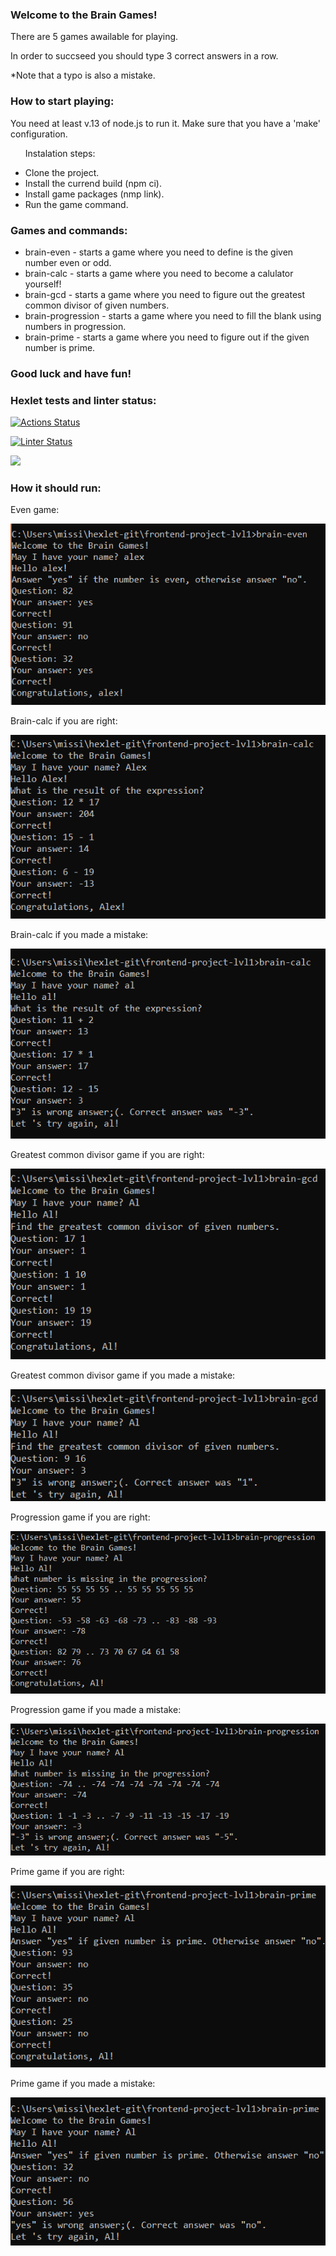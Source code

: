 ### Welcome to the Brain Games!
<p>There are 5 games awailable for playing. </p>
<p>In order to succseed you should type 3 correct answers in a row. </p>
<p>*Note that a typo is also a mistake. </p>

### How to start playing:
<p>You need at least v.13 of node.js to run it. Make sure that you have a 'make' configuration. </p>
<ul> <p>Instalation steps: </p> 
<li>Clone the project. </li>
<li>Install the currend build (npm ci). </li>
<li>Install game packages (nmp link). </li>
<li>Run the game command. </li> </ul>

### Games and commands:
<ul><li>brain-even - starts a game where you need to define is the given number even or odd. </li>
<li>brain-calc - starts a game where you need to become a calulator yourself! </li>
<li>brain-gcd - starts a game where you need to figure out the greatest common divisor of given numbers. </li>
<li>brain-progression - starts a game where you need to fill the blank using numbers in progression. </li> 
<li>brain-prime - starts a game where you need to figure out if the given number is prime. </li></ul>

### Good luck and have fun!

### Hexlet tests and linter status:
[![Actions Status](https://github.com/Paranoidream/frontend-project-lvl1/workflows/hexlet-check/badge.svg)](https://github.com/Paranoidream/frontend-project-lvl1/actions)

[![Linter Status](https://github.com/Paranoidream/frontend-project-lvl1/actions/workflows/linter-check/badge.svg)](https://github.com/Paranoidream/frontend-project-lvl1/actions)

<a href="https://codeclimate.com/github/Paranoidream/frontend-project-lvl1/maintainability"><img src="https://api.codeclimate.com/v1/badges/81b694fa9af90a65058f/maintainability" /></a>

### How it should run:

<p>Even game: </p><img  src="./screenshots/evenOrOdd.png">

<p>Brain-calc if you are right: </p><img src="./screenshots/calcPassed.png">

<p>Brain-calc if you made a mistake: </p><img src="./screenshots/calcFailed.png">

<p>Greatest common divisor game if you are right: </p><img src="./screenshots/gcdPassed.png">

<p>Greatest common divisor game if you made a mistake: </p><img src="./screenshots/gcdFailed.png">

<p>Progression game if you are right: </p><img src="./screenshots/progressionPassed.png">

<p>Progression game if you made a mistake: </p><img src="./screenshots/progressionFailed.png">

<p>Prime game if you are right: </p><img src="./screenshots/primePassed.png">

<p>Prime game if you made a mistake: </p><img src="./screenshots/primeFailed.png">
